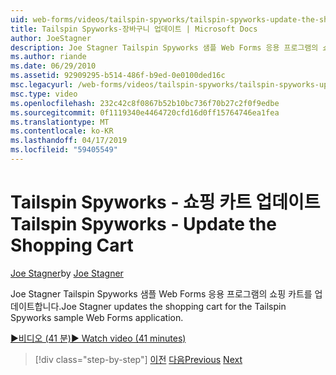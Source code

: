 ```yaml
---
uid: web-forms/videos/tailspin-spyworks/tailspin-spyworks-update-the-shopping-cart
title: Tailspin Spyworks-장바구니 업데이트 | Microsoft Docs
author: JoeStagner
description: Joe Stagner Tailspin Spyworks 샘플 Web Forms 응용 프로그램의 쇼핑 카트를 업데이트합니다.
ms.author: riande
ms.date: 06/29/2010
ms.assetid: 92909295-b514-486f-b9ed-0e0100ded16c
msc.legacyurl: /web-forms/videos/tailspin-spyworks/tailspin-spyworks-update-the-shopping-cart
msc.type: video
ms.openlocfilehash: 232c42c8f0867b52b10bc736f70b27c2f0f9edbe
ms.sourcegitcommit: 0f1119340e4464720cfd16d0ff15764746ea1fea
ms.translationtype: MT
ms.contentlocale: ko-KR
ms.lasthandoff: 04/17/2019
ms.locfileid: "59405549"
---
```

# <a name="tailspin-spyworks---update-the-shopping-cart"></a><span data-ttu-id="fdd8a-103">Tailspin Spyworks - 쇼핑 카트 업데이트</span><span class="sxs-lookup"><span data-stu-id="fdd8a-103">Tailspin Spyworks - Update the Shopping Cart</span></span>

<span data-ttu-id="fdd8a-104">[Joe Stagner](https://github.com/JoeStagner)</span><span class="sxs-lookup"><span data-stu-id="fdd8a-104">by [Joe Stagner](https://github.com/JoeStagner)</span></span>

<span data-ttu-id="fdd8a-105">Joe Stagner Tailspin Spyworks 샘플 Web Forms 응용 프로그램의 쇼핑 카트를 업데이트합니다.</span><span class="sxs-lookup"><span data-stu-id="fdd8a-105">Joe Stagner updates the shopping cart for the Tailspin Spyworks sample Web Forms application.</span></span>

[<span data-ttu-id="fdd8a-106">&#9654;비디오 (41 분)</span><span class="sxs-lookup"><span data-stu-id="fdd8a-106">&#9654; Watch video (41 minutes)</span></span>](https://channel9.msdn.com/Blogs/ASP-NET-Site-Videos/tailspin-spyworks-update-the-shopping-cart)

> [!div class="step-by-step"]
> <span data-ttu-id="fdd8a-107">[이전](tailspin-spyworks-display-shopping-cart.md)
> [다음](tailspin-spyworks-migrate-the-shopping-cart.md)</span><span class="sxs-lookup"><span data-stu-id="fdd8a-107">[Previous](tailspin-spyworks-display-shopping-cart.md)
[Next](tailspin-spyworks-migrate-the-shopping-cart.md)</span></span>
